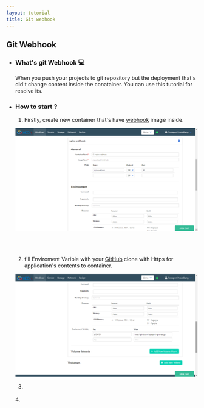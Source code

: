 ```yaml
---
layout: tutorial
title: Git webhook
---
```

## Git Webhook

* ### What's git Webhook 💻

  When you push your projects to git repository but the deployment that's did't change content inside the conatainer. You can use this tutorial for resolve its.  

* ### How to start ?

  1. Firstly, create new container that's have [webhook](https://hub.docker.com/r/maxoatzadn/webhook) image inside.
 
  ![Create images1](/assets/webhook/webhook2.png)
  
  <br><br> 
  
  2. fill Enviroment Varible with your [GitHub](https://github.com/) clone with Https for application's contents to container.
 
  ![Create images1](/assets/webhook/webhook1.png)
  
  3.
  <br>
  4.
